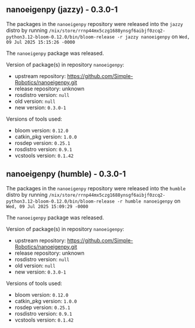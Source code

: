 ## nanoeigenpy (jazzy) - 0.3.0-1

The packages in the `nanoeigenpy` repository were released into the `jazzy` distro by running `/nix/store/rrnp44mx5czg1688ynsgf6aibjf0zcq2-python3.12-bloom-0.12.0/bin/bloom-release -r jazzy nanoeigenpy` on `Wed, 09 Jul 2025 15:15:26 -0000`

The `nanoeigenpy` package was released.

Version of package(s) in repository `nanoeigenpy`:

- upstream repository: https://github.com/Simple-Robotics/nanoeigenpy.git
- release repository: unknown
- rosdistro version: `null`
- old version: `null`
- new version: `0.3.0-1`

Versions of tools used:

- bloom version: `0.12.0`
- catkin_pkg version: `1.0.0`
- rosdep version: `0.25.1`
- rosdistro version: `0.9.1`
- vcstools version: `0.1.42`


## nanoeigenpy (humble) - 0.3.0-1

The packages in the `nanoeigenpy` repository were released into the `humble` distro by running `/nix/store/rrnp44mx5czg1688ynsgf6aibjf0zcq2-python3.12-bloom-0.12.0/bin/bloom-release -r humble nanoeigenpy` on `Wed, 09 Jul 2025 15:09:29 -0000`

The `nanoeigenpy` package was released.

Version of package(s) in repository `nanoeigenpy`:

- upstream repository: https://github.com/Simple-Robotics/nanoeigenpy.git
- release repository: unknown
- rosdistro version: `null`
- old version: `null`
- new version: `0.3.0-1`

Versions of tools used:

- bloom version: `0.12.0`
- catkin_pkg version: `1.0.0`
- rosdep version: `0.25.1`
- rosdistro version: `0.9.1`
- vcstools version: `0.1.42`


